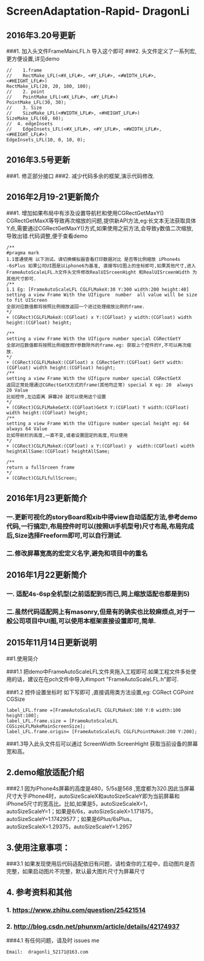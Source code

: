# ScreenAdaptation-Rapid- DragonLi
## 2016年3.20号更新
###1. 加入头文件FrameMainLFL.h 导入这个即可
###2. 头文件定义了一系列宏,更方便设置,详见demo
```objc
//    1.frame
//    RectMake_LFL(<#X_LFL#>, <#Y_LFL#>, <#WIDTH_LFL#>, <#HEIGHT_LFL#>)
RectMake_LFL(20, 20, 100, 100);
//    2. point
//    PointMake_LFL(<#X_LFL#>, <#Y_LFL#>)
PointMake_LFL(30, 30);
//    3. Size
//    SizeMake_LFL(<#WIDTH_LFL#>, <#HEIGHT_LFL#>)
SizeMake_LFL(60, 60);
//  4. edgeInsets
//    EdgeInsets_LFL(<#X_LFL#>, <#Y_LFL#>, <#WIDTH_LFL#>, <#HEIGHT_LFL#>)
EdgeInsets_LFL(10, 0, 10, 0);

```
## 2016年3.5号更新
###1. 修正部分接口
###2. 减少代码多余的框架,演示代码修改.

## 2016年2月19-21更新简介
###1. 增加如果布局中有涉及设置导航栏和使用CGRectGetMaxY() CGRectGetMaxX等导致再次缩放的问题,提供新API方法,eg:长文本无法获取具体Y点,需要通过CGRectGetMaxY()方式,如果使用之前方法,会导致y数值二次缩放,导致出错.代码调整,便于查看demo
```objc
/**
#pragma mark  
1.1普通使用 以下测试。请切换模拟器查看打印数据对比 是否等比例缩放 iPhone4s -6sPlus 如果公司UI图是以iphone6为基准, 直接写UI图上的坐标即可,如果其他尺寸,进入FrameAutoScaleLFL.h文件头文件修改RealUISrceenHight 和RealUISrceenWidth 为其他尺寸即可.
/**
1.1 Eg: [FrameAutoScaleLFL CGLFLMakeX:30 Y:300 width:200 height:40]
setting a view Frame With the UIfigure  number  all value will be size to fit UIScreen
全部对应数值都将按照比例缩放返回一个进过处理缩放比例的frame.
*/
+ (CGRect)CGLFLMakeX:(CGFloat) x Y:(CGFloat) y width:(CGFloat) width height:(CGFloat) height;

/**
setting a view Frame With the UIfigure number special CGRectGetY
全部对应数值都将按照比例缩放而Y参数除外的frame.eg: 获取上个控件的Y,不可以再次缩放.
*/
+ (CGRect)CGLFLMakeX:(CGFloat) x CGRectGetY:(CGFloat) GetY width:(CGFloat) width height:(CGFloat) height;
/**
setting a view Frame With the UIfigure number special CGRectGetX
返回正常处理通过CGRectGetX方式的frame(其他均正常) special X eg: 20  always 20 Value
比如控件,左边距离 屏幕20 就可以使用这个设置
*/
+ (CGRect)CGLFLMakeGetX:(CGFloat)GetX Y:(CGFloat) Y width:(CGFloat) width height:(CGFloat) height;
/**
setting a view Frame With the UIfigure number special height eg: 64  always 64 Value
比如导航栏的高度,一直不变,或者设置固定的高度,可以使用
*/
+ (CGRect)CGLFLMakeX:(CGFloat) x Y:(CGFloat) y  width:(CGFloat) width heightAllSame:(CGFloat) heightAllSame;

/**
return a fullSrceen frame
*/
+ (CGRect)CGLFLfullScreen;

```


## 2016年1月23更新简介
### 一.更新可视化的storyBoard和xib中得view自动适配方法,参考demo代码,一行搞定!,布局控件时可以(按照UI手机型号)尺寸布局,布局完成后,Size选择Freeform即可,可以自行测试.
### 二.修改屏幕宽高的宏定义名字,避免和项目中的重名



## 2016年1月22更新简介
### 一. 适配4s-6sp全机型(之前适配到5而已,网上缩放适配也都是到5)
### 二.虽然代码适配网上有masonry,但是有的确实也比较麻烦点,对于一般公司项目中UI图,可以使用本框架直接设置即可,简单.


## 2015年11月14日更新说明

##1.使用简介

###1.1 把demo中FrameAutoScaleLFL文件夹拖入工程即可.如果工程文件多处使用的话，建议在在pch文件中导入#import "FrameAutoScaleLFL.h"即可.

###1.2 控件设置坐标时 如下写即可 ,直接调用类方法设置,eg: CGRect CGPoint  CGSize
```objc
label_LFL.frame =[FrameAutoScaleLFL CGLFLMakeX:100 Y:0 width:100 height:100];
label_LFL.frame.size = [FrameAutoScaleLFL CGSizeLFLMakeMainScreenSize];
label_LFL.frame.origin= [FrameAutoScaleLFL CGLFLPointMakeX:200 Y:200];
```

###1.3导入此头文件后可以通过 ScreenWidth  ScreenHight 获取当前设备的屏幕宽和高。

## 2.demo缩放适配介绍

###2.1 因为iPhone4s屏幕的高度是480，5/5s是568 ,宽度都为320.因此当屏幕尺寸大于iPhone4时，autoSizeScaleX和autoSizeScaleY即为当前屏幕和iPhone5尺寸的宽高比。比如,如果是5，autoSizeScaleX=1，autoSizeScaleY=1；如果是6/6s，autoSizeScaleX=1.171875，autoSizeScaleY=1.17429577；如果是6Plus/6sPlus，autoSizeScaleX=1.29375，autoSizeScaleY=1.2957
 
## 3.使用注意事项：

###3.1 如果发现使用后代码适配依旧有问题，请检查你的工程中，启动图片是否完整，如果启动图片不完整，默认最大图片尺寸为屏幕尺寸


## 4. 参考资料和其他

### 1. https://www.zhihu.com/question/25421514

###  2. http://blog.csdn.net/phunxm/article/details/42174937


###4.1 有任何问题，请及时 issues me

	Email:  dragonli_52171@163.com

